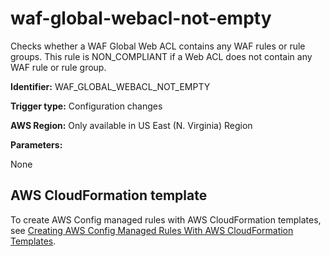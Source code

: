 # waf\-global\-webacl\-not\-empty<a name="waf-global-webacl-not-empty"></a>

Checks whether a WAF Global Web ACL contains any WAF rules or rule groups\. This rule is NON\_COMPLIANT if a Web ACL does not contain any WAF rule or rule group\. 

**Identifier:** WAF\_GLOBAL\_WEBACL\_NOT\_EMPTY

**Trigger type:** Configuration changes

**AWS Region:** Only available in US East \(N\. Virginia\) Region

**Parameters:**

None  

## AWS CloudFormation template<a name="w76aac11c31c17b7d515c15"></a>

To create AWS Config managed rules with AWS CloudFormation templates, see [Creating AWS Config Managed Rules With AWS CloudFormation Templates](aws-config-managed-rules-cloudformation-templates.md)\.